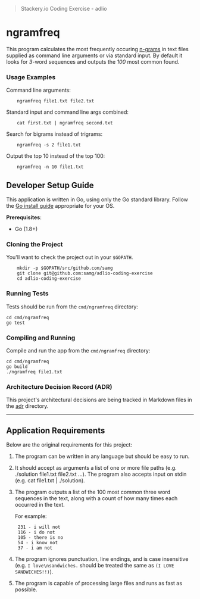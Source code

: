 > Stackery.io Coding Exercise - adlio
# ngramfreq

This program calculates the most frequently occuring [n-grams](https://en.wikipedia.org/wiki/N-gram) in text files supplied as command line arguments or via standard input. By default it looks for *3*-word sequences and outputs the *100* most common found.

### Usage Examples

Command line arguments:

		ngramfreq file1.txt file2.txt

Standard input and command line args combined:

		cat first.txt | ngramfreq second.txt

Search for bigrams instead of trigrams:

		ngramfreq -s 2 file1.txt

Output the top 10 instead of the top 100:

		ngramfreq -n 10 file1.txt

## Developer Setup Guide

This application is written in Go, using only the Go standard library. Follow the [Go install guide](https://golang.org/doc/install#install) appropriate for your OS.

**Prerequisites**:

* Go (1.8+)

### Cloning the Project

You'll want to check the project out in your `$GOPATH`.

		mkdir -p $GOPATH/src/github.com/samg
		git clone git@github.com:samg/adlio-coding-exercise
		cd adlio-coding-exercise

### Running Tests

Tests should be run from the `cmd/ngramfreq` directory:

    cd cmd/ngramfreq
    go test

### Compiling and Running

Compile and run the app from the `cmd/ngramfreq` directory:

    cd cmd/ngramfreq
    go build
    ./ngramfreq file1.txt

### Architecture Decision Record (ADR)

This project's architectural decisions are being tracked in Markdown files in the [adr](./adr) directory.

----

## Application Requirements

Below are the original requirements for this project:

1. The program can be written in any language but should be easy to run.
2. It should accept as arguments a list of one or more file paths (e.g. ./solution file1.txt file2.txt ...). The program also accepts input on stdin (e.g. cat file1.txt | ./solution).
3. The program outputs a list of the 100 most common three word sequences in the text, along with a count of how many times each occurred in the text.

	For example:

		231 - i will not
		116 - i do not
		105 - there is no
		54 - i know not
		37 - i am not

4. The program ignores punctuation, line endings, and is case insensitive (e.g. `I love\nsandwiches.` should be treated the same as `(I LOVE SANDWICHES!!)`).
5. The program is capable of processing large files and runs as fast as possible.

